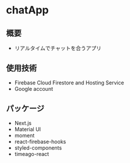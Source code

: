 # chatApp

## 概要
- リアルタイムでチャットを合うアプリ


## 使用技術
- Firebase Cloud Firestore and Hosting Service
- Google account

## パッケージ
- Next.js
- Material UI
- moment
- react-firebase-hooks
- styled-components
- timeago-react